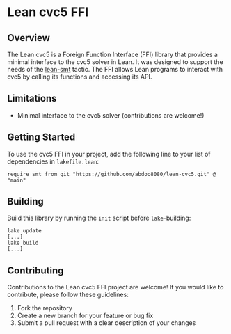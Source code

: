 # Lean cvc5 FFI

## Overview

The Lean cvc5 is a Foreign Function Interface (FFI) library that provides a minimal interface to the
cvc5 solver in Lean. It was designed to support the needs of the
[lean-smt] tactic. The FFI allows Lean programs to interact
with cvc5 by calling its functions and accessing its API.

## Limitations

- Minimal interface to the cvc5 solver (contributions are welcome!)

## Getting Started

To use the cvc5 FFI in your project, add the following line to your list of dependencies in
`lakefile.lean`:

```lean
require smt from git "https://github.com/abdoo8080/lean-cvc5.git" @ "main"
```

## Building

Build this library by running the `init` script before `lake`-building:

```text
lake update
[...]
lake build
[...]
```

## Contributing

Contributions to the Lean cvc5 FFI project are welcome! If you would like to contribute, please
follow these guidelines:

1. Fork the repository
2. Create a new branch for your feature or bug fix
    <!-- 3. Make your changes and ensure all tests pass -->
3. Submit a pull request with a clear description of your changes

[lean-smt]: https://github.com/ufmg-smite/lean-smt